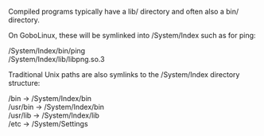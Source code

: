 Compiled programs typically have a lib/ directory and often also a bin/ directory.

On GoboLinux, these will be symlinked into /System/Index such as for ping:

  /System/Index/bin/ping  
  /System/Index/lib/libpng.so.3  

Traditional Unix paths are also symlinks to the /System/Index directory structure:

  /bin     -> /System/Index/bin  
  /usr/bin -> /System/Index/bin  
  /usr/lib -> /System/Index/lib  
  /etc     -> /System/Settings

